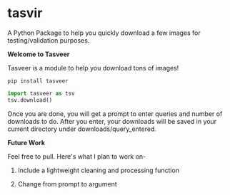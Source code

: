 # tasvir
A Python Package to help you quickly download a few images for testing/validation purposes.

**Welcome to Tasveer**

Tasveer is a module to help you download tons of images!

```
pip install tasveer
```
```python
import tasveer as tsv
tsv.download()
```

Once you are done, you will get a prompt to enter queries and number of downloads to do. After you enter, your downloads will be saved in your current directory under downloads/query_entered.

**Future Work**

Feel free to pull. Here's what I plan to work on-

1. Include a lightweight cleaning and processing function

2. Change from prompt to argument

   
